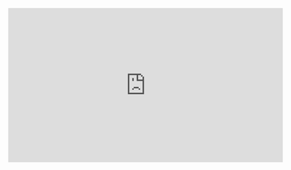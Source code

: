 <iframe width="560" height="315" src="https://www.youtube.com/embed/sjm9CqBmZps?si=PGDwYaGqDMrsNeWQ" title="YouTube video player" frameborder="0" allow="accelerometer; autoplay; clipboard-write; encrypted-media; gyroscope; picture-in-picture; web-share" referrerpolicy="strict-origin-when-cross-origin" allowfullscreen></iframe>
